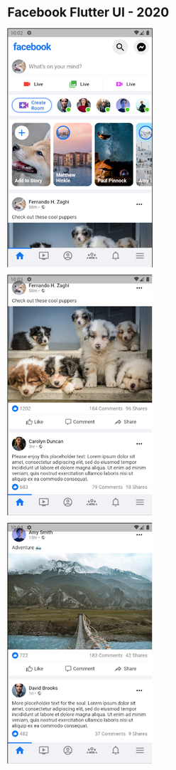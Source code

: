 # Facebook Flutter UI - 2020

![alt test](screenshots/screenshot-1.png)

![alt test](screenshots/screenshot-2.png)

![alt test](screenshots/screenshot-3.png)
